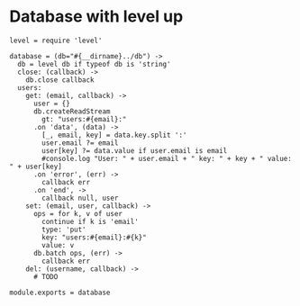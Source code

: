 # Database with level up

    level = require 'level'

    database = (db="#{__dirname}../db") ->
      db = level db if typeof db is 'string'
      close: (callback) ->
        db.close callback
      users:
        get: (email, callback) ->
          user = {}
          db.createReadStream
            gt: "users:#{email}:"
          .on 'data', (data) ->
            [_, email, key] = data.key.split ':'
            user.email ?= email
            user[key] ?= data.value if user.email is email
            #console.log "User: " + user.email + " key: " + key + " value: " + user[key]
          .on 'error', (err) ->
            callback err
          .on 'end', ->
            callback null, user
        set: (email, user, callback) ->
          ops = for k, v of user
            continue if k is 'email'
            type: 'put'
            key: "users:#{email}:#{k}"
            value: v
          db.batch ops, (err) ->
            callback err
        del: (username, callback) ->
          # TODO

    module.exports = database
